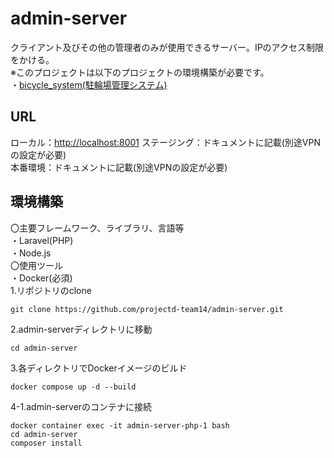 # admin-server
クライアント及びその他の管理者のみが使用できるサーバー。IPのアクセス制限をかける。  
※このプロジェクトは以下のプロジェクトの環境構築が必要です。  
 ・[bicycle_system(駐輪場管理システム)](https://github.com/projectd-team14/bicycle_system)  
## URL  
ローカル：[http://localhost:8001](http://localhost:8001)
ステージング：ドキュメントに記載(別途VPNの設定が必要)  
本番環境：ドキュメントに記載(別途VPNの設定が必要)  
## 環境構築  
〇主要フレームワーク、ライブラリ、言語等  
・Laravel(PHP)  
・Node.js  
〇使用ツール  
・Docker(必須)  
1.リポジトリのclone
```
git clone https://github.com/projectd-team14/admin-server.git
```
2.admin-serverディレクトリに移動
```
cd admin-server
```
3.各ディレクトリでDockerイメージのビルド
```
docker compose up -d --build
```
4-1.admin-serverのコンテナに接続
```
docker container exec -it admin-server-php-1 bash
cd admin-server
composer install
```
